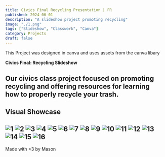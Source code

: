 ```yaml
---
title: Civics Final Recycling Presentation | FR  
published: 2024-06-01  
description: "A slideshow project promoting recycling"  
image: "./1.png"  
tags: ["Slideshow", "Classwork", "Canva"]  
category: Projects  
draft: false
---
```

This Project was designed in canva and uses assets from the canva libary

**Civics Final: Recycling Slideshow**

Our civics class project focused on promoting recycling and offering resources for learning how to properly recycle your trash.
---

## Visual Showcase

![1](https://github.com/11ason/Sitefiles/blob/main/Civics%20recycling%20presentation/1.png)
![2](https://github.com/11ason/Sitefiles/blob/main/Civics%20recycling%20presentation/2.png)
![3](https://github.com/11ason/Sitefiles/blob/main/Civics%20recycling%20presentation/3.png)
![4](https://github.com/11ason/Sitefiles/blob/main/Civics%20recycling%20presentation/4.png)
![5](https://github.com/11ason/Sitefiles/blob/main/Civics%20recycling%20presentation/5.png)
![6](https://github.com/11ason/Sitefiles/blob/main/Civics%20recycling%20presentation/6.png)
![7](https://github.com/11ason/Sitefiles/blob/main/Civics%20recycling%20presentation/7.png)
![8](https://github.com/11ason/Sitefiles/blob/main/Civics%20recycling%20presentation/8.png)
![9](https://github.com/11ason/Sitefiles/blob/main/Civics%20recycling%20presentation/9.png)
![10](https://github.com/11ason/Sitefiles/blob/main/Civics%20recycling%20presentation/10.png)
![11](https://github.com/11ason/Sitefiles/blob/main/Civics%20recycling%20presentation/11.png)
![12](https://github.com/11ason/Sitefiles/blob/main/Civics%20recycling%20presentation/12.png)
![13](https://github.com/11ason/Sitefiles/blob/main/Civics%20recycling%20presentation/13.png)
![14](https://github.com/11ason/Sitefiles/blob/main/Civics%20recycling%20presentation/14.png)
![15](https://github.com/11ason/Sitefiles/blob/main/Civics%20recycling%20presentation/15.png)
![16](https://github.com/11ason/Sitefiles/blob/main/Civics%20recycling%20presentation/16.png)
---

Made with <3 by Mason